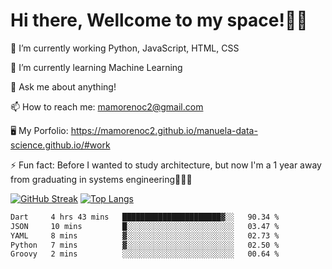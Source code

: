 # Hi there, Wellcome to my space!✌🏾

🔭 I’m currently working Python, JavaScript, HTML, CSS

🌱 I’m currently learning Machine Learning

💬 Ask me about anything!

📫 How to reach me: mamorenoc2@gmail.com

🖥️ My Porfolio: https://mamorenoc2.github.io/manuela-data-science.github.io/#work

⚡ Fun fact: Before I wanted to study architecture, but now I'm a 1 year away from graduating in systems engineering🤣🤣🤣

[![GitHub Streak](https://streak-stats.demolab.com/?user=mamorenoc2&theme=tokyonight_duo)](https://git.io/streak-stats)                 [![Top Langs](https://github-readme-stats.vercel.app/api/top-langs/?username=mamorenoc2&layout=compact&theme=tokyonight)](https://github.com/anuraghazra/github-readme-stats)

<!--START_SECTION:waka-->

```txt
Dart     4 hrs 43 mins   ██████████████████████▓░░   90.34 %
JSON     10 mins         █░░░░░░░░░░░░░░░░░░░░░░░░   03.47 %
YAML     8 mins          ▓░░░░░░░░░░░░░░░░░░░░░░░░   02.73 %
Python   7 mins          ▓░░░░░░░░░░░░░░░░░░░░░░░░   02.50 %
Groovy   2 mins          ░░░░░░░░░░░░░░░░░░░░░░░░░   00.64 %
```

<!--END_SECTION:waka-->
